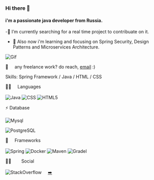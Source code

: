 ### Hi  there 👋

#### i'm a passionate java developer from Russia. 

-🔭 I’m currently searching for a real time project to contribuate on it.
- 🌱 Also now i'm learning and focusing on Spring Security, Design Patterns and Microservices Architecture.

![Gif](https://raw.githubusercontent.com/abhisheknaiidu/abhisheknaiidu/master/code.gif)


💼 &nbsp; &nbsp; any freelance work? do reach, [email](mailto:lalik77@inbox.ru) :)


Skills: Spring Framework / Java / HTML / CSS

👩‍💻 &nbsp; &nbsp; Languages<br/><br/>
![Java](https://img.shields.io/badge/Java-ED8B00?style=for-the-badge&logo=java&logoColor=white)
![CSS](https://img.shields.io/badge/CSS3-1572B6?style=for-the-badge&logo=css3&logoColor=white)
![HTML5](https://img.shields.io/badge/HTML5-E34F26?style=for-the-badge&logo=html5&logoColor=white)

⚡ Database <br/><br/>
![Mysql](https://img.shields.io/badge/MySQL-00000F?style=for-the-badge&logo=mysql&logoColor=white)

![PostgreSQL](https://img.shields.io/badge/PostgreSQL-316192?style=for-the-badge&logo=postgresql&logoColor=white)

🚀 &nbsp; &nbsp; Frameworks<br/><br/>
![Spring](https://img.shields.io/badge/Spring-6DB33F?style=for-the-badge&logo=spring&logoColor=white)
![Docker](https://img.shields.io/badge/Docker-2CA5E0?style=for-the-badge&logo=docker&logoColor=white)
![Maven](https://img.shields.io/badge/apache_maven-C71A36?style=for-the-badge&logo=apachemaven&logoColor=white)
![Gradel](https://img.shields.io/badge/gradle-02303A?style=for-the-badge&logo=gradle&logoColor=white)


👨👩 &nbsp; &nbsp;&nbsp; &nbsp; Social<br/><br/>
![StackOverflow](https://img.shields.io/badge/Stack_Overflow-FE7A16?style=for-the-badge&logo=stack-overflow&logoColor=white) &nbsp; &nbsp; [➡️](https://stackoverflow.com/users/12518452/lalik)


<!--
**lalik77/lalik77** is a ✨ _special_ ✨ repository because its `README.md` (this file) appears on your GitHub profile.

Here are some ideas to get you started:

- 🔭 I’m currently working on ...
- 🌱 I’m currently learning ...
- 👯 I’m looking to collaborate on ...
- 🤔 I’m looking for help with ...
- 💬 Ask me about ...
- 📫 How to reach me: ...
- 😄 Pronouns: ...
- ⚡ Fun fact: ...
-->
